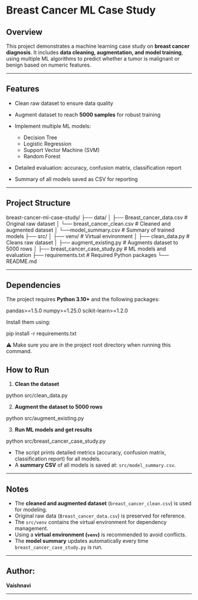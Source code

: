 # Breast Cancer ML Case Study

## Overview

This project demonstrates a machine learning case study on **breast cancer diagnosis**.
It includes **data cleaning, augmentation, and model training**, using multiple ML algorithms to predict whether a tumor is malignant or benign based on numeric features.

---

## Features

* Clean raw dataset to ensure data quality
* Augment dataset to reach **5000 samples** for robust training
* Implement multiple ML models:

  * Decision Tree
  * Logistic Regression
  * Support Vector Machine (SVM)
  * Random Forest
* Detailed evaluation: accuracy, confusion matrix, classification report
* Summary of all models saved as CSV for reporting

---

## Project Structure


breast-cancer-ml-case-study/
├── data/
│   ├── Breast_cancer_data.csv       # Original raw dataset
│   └── breast_cancer_clean.csv      # Cleaned and augmented dataset
│   └──model_summary.csv             # Summary of trained models
├── src/
│   ├── venv/                        # Virtual environment
│   ├── clean_data.py                 # Cleans raw dataset
│   ├── augment_existing.py           # Augments dataset to 5000 rows
│   ├── breast_cancer_case_study.py  # ML models and evaluation
├── requirements.txt                  # Required Python packages
└── README.md


---

## Dependencies

The project requires **Python 3.10+** and the following packages:

pandas>=1.5.0
numpy>=1.25.0
scikit-learn>=1.2.0

Install them using:

pip install -r requirements.txt

 ⚠️ Make sure you are in the project root directory when running this command.



## How to Run

1. **Clean the dataset**

python src/clean_data.py


2. **Augment the dataset to 5000 rows**

python src/augment_existing.py

3. **Run ML models and get results**

python src/breast_cancer_case_study.py

* The script prints detailed metrics (accuracy, confusion matrix, classification report) for all models.
* A **summary CSV** of all models is saved at: `src/model_summary.csv`.

---

## Notes

* The **cleaned and augmented dataset** (`breast_cancer_clean.csv`) is used for modeling.
* Original raw data (`Breast_cancer_data.csv`) is preserved for reference.
* The `src/venv` contains the virtual environment for dependency management.
* Using a **virtual environment (`venv`)** is recommended to avoid conflicts.
* The **model summary** updates automatically every time `breast_cancer_case_study.py` is run.

---

## Author:
**Vaishnavi**

---
